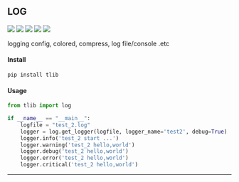 ## **LOG**
[![](https://img.shields.io/badge/Project-log-yellow.svg)]()
[![](https://img.shields.io/badge/Python-2.7-green.svg)]()
[![](https://img.shields.io/badge/Python-3.6-green.svg)]()
[![](https://img.shields.io/badge/Email-tao.xu2008@outlook.com-red.svg)]()
[![](https://img.shields.io/badge/Blog-https://txu2008.github.io-red.svg)][1]

logging config, colored, compress, log file/console .etc

#### Install
    pip install tlib

#### Usage
```python
from tlib import log

if __name__ == "__main__":
    logfile = "test_2.log"
    logger = log.get_logger(logfile, logger_name='test2', debug=True)
    logger.info('test_2 start ...')
    logger.warning('test_2 hello,world')
    logger.debug('test_2 hello,world')
    logger.error('test_2 hello,world')
    logger.critical('test_2 hello,world')
```


***
[1]: https://txu2008.github.io